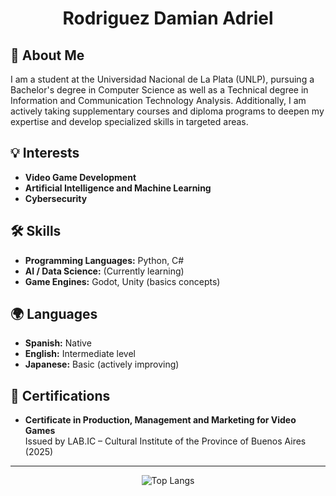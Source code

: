 # <p align="center"> Rodriguez Damian Adriel </p>

## 👤 About Me
I am a student at the Universidad Nacional de La Plata (UNLP), pursuing a Bachelor's degree in Computer Science as well as a Technical degree in Information and Communication Technology Analysis.
Additionally, I am actively taking supplementary courses and diploma programs to deepen my expertise and develop specialized skills in targeted areas.

## 💡 Interests
- **Video Game Development**
- **Artificial Intelligence and Machine Learning**
- **Cybersecurity**

## 🛠 Skills
- **Programming Languages:** Python, C#
- **AI / Data Science:** (Currently learning)
- **Game Engines:** Godot, Unity (basics concepts)

## 🌍 Languages
- **Spanish:** Native
- **English:** Intermediate level
- **Japanese:** Basic (actively improving)

## 📜 Certifications
- **Certificate in Production, Management and Marketing for Video Games**  
  Issued by LAB.IC – Cultural Institute of the Province of Buenos Aires (2025)
---
<p align="center">
<img src="https://github-readme-stats.vercel.app/api/top-langs/?username=RADamianDev&layout=compact&theme=dark" alt="Top Langs" />
</p>
